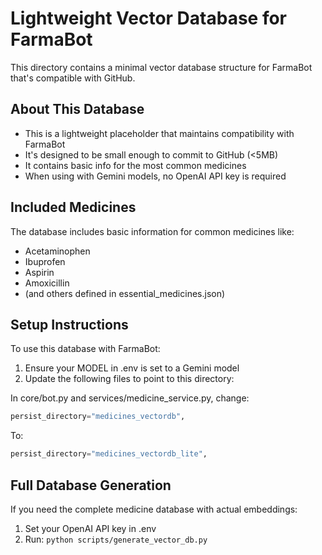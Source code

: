 # Lightweight Vector Database for FarmaBot

This directory contains a minimal vector database structure for FarmaBot that's compatible with GitHub.

## About This Database

- This is a lightweight placeholder that maintains compatibility with FarmaBot
- It's designed to be small enough to commit to GitHub (<5MB)
- It contains basic info for the most common medicines
- When using with Gemini models, no OpenAI API key is required

## Included Medicines

The database includes basic information for common medicines like:
- Acetaminophen
- Ibuprofen
- Aspirin
- Amoxicillin
- (and others defined in essential_medicines.json)

## Setup Instructions

To use this database with FarmaBot:

1. Ensure your MODEL in .env is set to a Gemini model
2. Update the following files to point to this directory:

In core/bot.py and services/medicine_service.py, change:
```python
persist_directory="medicines_vectordb",
```

To:
```python
persist_directory="medicines_vectordb_lite", 
```

## Full Database Generation

If you need the complete medicine database with actual embeddings:

1. Set your OpenAI API key in .env
2. Run: `python scripts/generate_vector_db.py`

